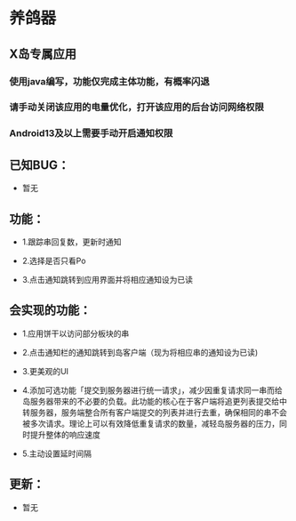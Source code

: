 # 养鸽器

## X岛专属应用

### 使用java编写，功能仅完成主体功能，有概率闪退

### 请手动关闭该应用的电量优化，打开该应用的后台访问网络权限

### Android13及以上需要手动开启通知权限

## 已知BUG：

 - 暂无

## 功能：

 - 1.跟踪串回复数，更新时通知

 - 2.选择是否只看Po

 - 3.点击通知跳转到应用界面并将相应通知设为已读

## 会实现的功能：

 - 1.应用饼干以访问部分板块的串

 - 2.点击通知栏的通知跳转到岛客户端（现为将相应串的通知设为已读)

 - 3.更美观的UI

 - 4.添加可选功能「提交到服务器进行统一请求」，减少因重复请求同一串而给岛服务器带来的不必要的负载。此功能的核心在于客户端将追更列表提交给中转服务器，服务端整合所有客户端提交的列表并进行去重，确保相同的串不会被多次请求。理论上可以有效降低重复请求的数量，减轻岛服务器的压力，同时提升整体的响应速度

 - 5.主动设置延时间隔

## 更新：

 - 暂无
